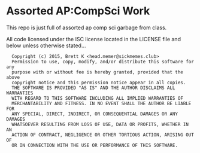 # Assorted AP:CompSci Work
This repo is just full of assorted ap comp sci garbage from class.

All code licensed under the ISC license located in the LICENSE file and below unless otherwise stated...

```
  Copyright (c) 2015, Brett K <head.memer@sickmemes.club>
  Permission to use, copy, modify, and/or distribute this software for any
  purpose with or without fee is hereby granted, provided that the above
  copyright notice and this permission notice appear in all copies.
  THE SOFTWARE IS PROVIDED "AS IS" AND THE AUTHOR DISCLAIMS ALL WARRANTIES
  WITH REGARD TO THIS SOFTWARE INCLUDING ALL IMPLIED WARRANTIES OF
  MERCHANTABILITY AND FITNESS. IN NO EVENT SHALL THE AUTHOR BE LIABLE FOR
  ANY SPECIAL, DIRECT, INDIRECT, OR CONSEQUENTIAL DAMAGES OR ANY DAMAGES
  WHATSOEVER RESULTING FROM LOSS OF USE, DATA OR PROFITS, WHETHER IN AN
  ACTION OF CONTRACT, NEGLIGENCE OR OTHER TORTIOUS ACTION, ARISING OUT OF
  OR IN CONNECTION WITH THE USE OR PERFORMANCE OF THIS SOFTWARE.    
  ```
